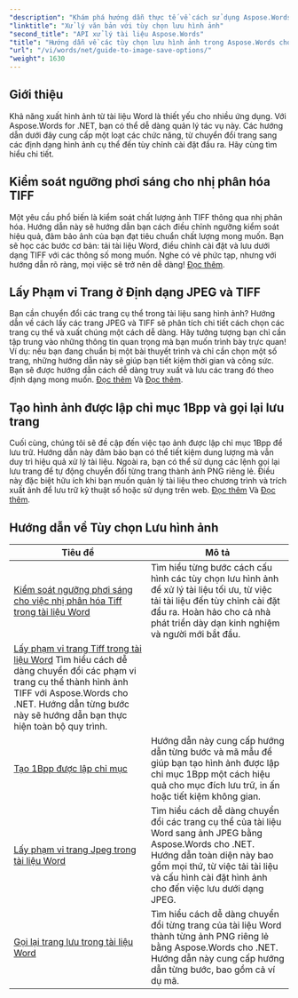 ```yaml
---
"description": "Khám phá hướng dẫn thực tế về cách sử dụng Aspose.Words cho .NET để lưu hình ảnh, với các bước dễ làm theo và ví dụ mã để xử lý tài liệu hiệu quả."
"linktitle": "Xử lý văn bản với tùy chọn lưu hình ảnh"
"second_title": "API xử lý tài liệu Aspose.Words"
"title": "Hướng dẫn về các tùy chọn lưu hình ảnh trong Aspose.Words cho .NET"
"url": "/vi/words/net/guide-to-image-save-options/"
"weight": 1630
---
```


## Giới thiệu

Khả năng xuất hình ảnh từ tài liệu Word là thiết yếu cho nhiều ứng dụng. Với Aspose.Words for .NET, bạn có thể dễ dàng quản lý tác vụ này. Các hướng dẫn dưới đây cung cấp một loạt các chức năng, từ chuyển đổi trang sang các định dạng hình ảnh cụ thể đến tùy chỉnh cài đặt đầu ra. Hãy cùng tìm hiểu chi tiết.

## Kiểm soát ngưỡng phơi sáng cho nhị phân hóa TIFF

Một yêu cầu phổ biến là kiểm soát chất lượng ảnh TIFF thông qua nhị phân hóa. Hướng dẫn này sẽ hướng dẫn bạn cách điều chỉnh ngưỡng kiểm soát hiệu quả, đảm bảo ảnh của bạn đạt tiêu chuẩn chất lượng mong muốn. Bạn sẽ học các bước cơ bản: tải tài liệu Word, điều chỉnh cài đặt và lưu dưới dạng TIFF với các thông số mong muốn. Nghe có vẻ phức tạp, nhưng với hướng dẫn rõ ràng, mọi việc sẽ trở nên dễ dàng! [Đọc thêm](./expose-threshold-control-for-tiff-binarization-in-word-document/).

## Lấy Phạm vi Trang ở Định dạng JPEG và TIFF

Bạn cần chuyển đổi các trang cụ thể trong tài liệu sang hình ảnh? Hướng dẫn về cách lấy các trang JPEG và TIFF sẽ phân tích chi tiết cách chọn các trang cụ thể và xuất chúng một cách dễ dàng. Hãy tưởng tượng bạn chỉ cần tập trung vào những thông tin quan trọng mà bạn muốn trình bày trực quan! Ví dụ: nếu bạn đang chuẩn bị một bài thuyết trình và chỉ cần chọn một số trang, những hướng dẫn này sẽ giúp bạn tiết kiệm thời gian và công sức. Bạn sẽ được hướng dẫn cách dễ dàng truy xuất và lưu các trang đó theo định dạng mong muốn. [Đọc thêm](./get-jpeg-page-range-word-document/) Và [Đọc thêm](./get-tiff-page-range-word-document/).

## Tạo hình ảnh được lập chỉ mục 1Bpp và gọi lại lưu trang

Cuối cùng, chúng tôi sẽ đề cập đến việc tạo ảnh được lập chỉ mục 1Bpp để lưu trữ. Hướng dẫn này đảm bảo bạn có thể tiết kiệm dung lượng mà vẫn duy trì hiệu quả xử lý tài liệu. Ngoài ra, bạn có thể sử dụng các lệnh gọi lại lưu trang để tự động chuyển đổi từng trang thành ảnh PNG riêng lẻ. Điều này đặc biệt hữu ích khi bạn muốn quản lý tài liệu theo chương trình và trích xuất ảnh để lưu trữ kỹ thuật số hoặc sử dụng trên web. [Đọc thêm](./create-1bpp-indexed/) Và [Đọc thêm](./page-saving-callback-word-document/).

 ## Hướng dẫn về Tùy chọn Lưu hình ảnh
| Tiêu đề | Mô tả |
| --- | --- |
| [Kiểm soát ngưỡng phơi sáng cho việc nhị phân hóa Tiff trong tài liệu Word](./expose-threshold-control-for-tiff-binarization-in-word-document/) | Tìm hiểu từng bước cách cấu hình các tùy chọn lưu hình ảnh để xử lý tài liệu tối ưu, từ việc tải tài liệu đến tùy chỉnh cài đặt đầu ra. Hoàn hảo cho cả nhà phát triển dày dạn kinh nghiệm và người mới bắt đầu. |
| [Lấy phạm vi trang Tiff trong tài liệu Word](./get-tiff-page-range-word-document/) Tìm hiểu cách dễ dàng chuyển đổi các phạm vi trang cụ thể thành hình ảnh TIFF với Aspose.Words cho .NET. Hướng dẫn từng bước này sẽ hướng dẫn bạn thực hiện toàn bộ quy trình. |
| [Tạo 1Bpp được lập chỉ mục](./create-1bpp-indexed/) | Hướng dẫn này cung cấp hướng dẫn từng bước và mã mẫu để giúp bạn tạo hình ảnh được lập chỉ mục 1Bpp một cách hiệu quả cho mục đích lưu trữ, in ấn hoặc tiết kiệm không gian. |
| [Lấy phạm vi trang Jpeg trong tài liệu Word](./get-jpeg-page-range-word-document/) | Tìm hiểu cách dễ dàng chuyển đổi các trang cụ thể của tài liệu Word sang ảnh JPEG bằng Aspose.Words cho .NET. Hướng dẫn toàn diện này bao gồm mọi thứ, từ việc tải tài liệu và cấu hình cài đặt hình ảnh cho đến việc lưu dưới dạng JPEG. |
| [Gọi lại trang lưu trong tài liệu Word](./page-saving-callback-word-document/) | Tìm hiểu cách dễ dàng chuyển đổi từng trang của tài liệu Word thành từng ảnh PNG riêng lẻ bằng Aspose.Words cho .NET. Hướng dẫn này cung cấp hướng dẫn từng bước, bao gồm cả ví dụ mã. |